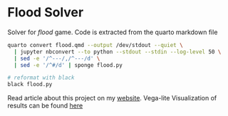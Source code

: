 # Flood Solver

Solver for _flood_ game. Code is extracted from the quarto markdown file

```sh
quarto convert flood.qmd --output /dev/stdout --quiet \
  | jupyter nbconvert --to python --stdout --stdin --log-level 50 \
  | sed -e '/^---/,/^---/d' \
  | sed -e '/^#/d' | sponge flood.py

# reformat with black
black flood.py
```

Read article about this project on my [website][1]. Vega-lite Visualization of
results can be found [here][2]


[1]:https://julius383.github.io/posts-output/2024-06-17-using-a*-and-python-to-solve-a-puzzle/
[2]:https://vega.github.io/editor/#/url/vega-lite/N4IgJAzgxgFgpgWwIYgFwhgF0wBwqgegIDc4BzJAOjIEtMYBXAI0poHsDp5kTykBaADZ04JAKyUAVhDYA7EABoQAEzjQATjRyZ289ADUaEBkmEAvJDrkACNgDNrAQQBU1iJiTrrOOOrtt1ZFkoOGsAdzoYayhBBndfAH0oNgZZTGt4Bk13GihKSkUQHUxBODQQF3DI6Nj49SSUtIy4LKMdKELlSxRUUGJTBjU0AG1QZRo7O1yGQUwAT3K4JAgFpXmfRYAPHyhMOGVC-tiy1AAmAGYlGllVTbQABgBfBTGJqagZ+cXl1aK5jfQSF2JkEhwGJ1OAEYrjc4HdUE8Xio3tNZgt0EsVoV1icQHCdnsDkojoM0KcxDDbmhIc9XpNUV8MT9sf9cUDMCCwccydCQNcqagaUjxvSPmjvli1qytgT9lzSWdLnzYfDTrTkaLPui8cypQCQOzOcTwWSACyUuFk9Ui95aiW-HEyuC7OXG7lnADsFvh52tKLFjJ1kr++sNpnlEIAHN60L7hf67Uzg46MdtnYSI2aY6hTX7NeKkw7pYDgeG3QrTqds7n4-nAwh9jQGAgWfr8enXSASRDefzLQi87aCyAG+Nm622aXQeWIVXlQLEXSh-XG+O9bj2y6iV2TWdeyrqYOGdrR02W+vymHpzv3Rds0Kl8fyqe1yGN2mt5mznO+6qjwGT1Xc830vKcv1OL1537NVa2XQCx2AlM8Q-DMZ2paMoJ9f9ExHICJ1AjkyxvBVIQw39Y2w4cX0Q4tkNlbdux5atKJXBD8JLQjr0YxVmNgp90BgTxtyQzdUOIk5SOzRcNTg8pBPUYTaKvcClXIgc+IAuShPYuiOwY3dJMww8NJw+TFNDMC0J4ozBRY7UzJ00TO24wy1Jgx9NIE7SLw4o1xLJCkbPcmT+IwbyQNTeiv0hABObM4w80zwqQ5SrNOAA2eK7K0hTHJQ5yDLimya0S4cHJ8g1LP8s5ArU3MAF1nhHTwAGtyiYTxCjgYI2HGWQyDQUB4VAKY4EEA50HIpr0RGmgxom-yKoARxMNI6EsGhSBAJrNgAeUmCA4EwQaQFG8bykdJrkliBA9Fm+byhtJ8rrYQQAhOs6Fsux5HiAA/view
